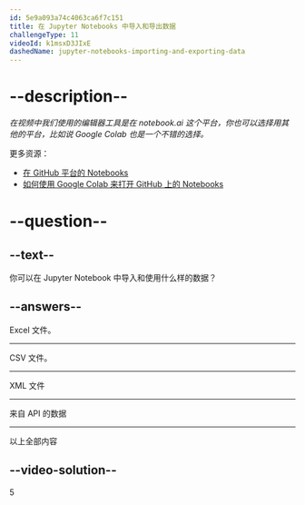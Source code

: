 ```yaml
---
id: 5e9a093a74c4063ca6f7c151
title: 在 Jupyter Notebooks 中导入和导出数据
challengeType: 11
videoId: k1msxD3JIxE
dashedName: jupyter-notebooks-importing-and-exporting-data
---
```


# --description--

*在视频中我们使用的编辑器工具是在 notebook.ai 这个平台，你也可以选择用其他的平台，比如说 Google Colab 也是一个不错的选择。*

更多资源：

-   [在 GitHub 平台的 Notebooks](https://github.com/ine-rmotr-curriculum/ds-content-interactive-jupyterlab-tutorial)
-   [如何使用 Google Colab 来打开 GitHub 上的 Notebooks](https://colab.research.google.com/github/googlecolab/colabtools/blob/master/notebooks/colab-github-demo.ipynb)

# --question--

## --text--

你可以在 Jupyter Notebook 中导入和使用什么样的数据？

## --answers--

Excel 文件。

---

CSV 文件。

---

XML 文件

---

来自 API 的数据

---

以上全部内容

## --video-solution--

5

